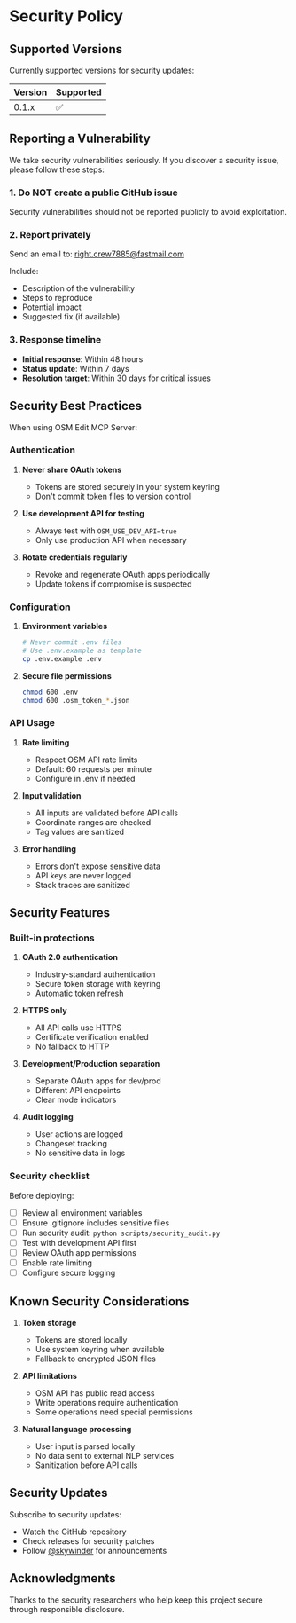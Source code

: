 # Security Policy

## Supported Versions

Currently supported versions for security updates:

| Version | Supported          |
| ------- | ------------------ |
| 0.1.x   | :white_check_mark: |

## Reporting a Vulnerability

We take security vulnerabilities seriously. If you discover a security issue, please follow these steps:

### 1. **Do NOT** create a public GitHub issue

Security vulnerabilities should not be reported publicly to avoid exploitation.

### 2. Report privately

Send an email to: right.crew7885@fastmail.com

Include:
- Description of the vulnerability
- Steps to reproduce
- Potential impact
- Suggested fix (if available)

### 3. Response timeline

- **Initial response**: Within 48 hours
- **Status update**: Within 7 days
- **Resolution target**: Within 30 days for critical issues

## Security Best Practices

When using OSM Edit MCP Server:

### Authentication

1. **Never share OAuth tokens**
   - Tokens are stored securely in your system keyring
   - Don't commit token files to version control

2. **Use development API for testing**
   - Always test with `OSM_USE_DEV_API=true`
   - Only use production API when necessary

3. **Rotate credentials regularly**
   - Revoke and regenerate OAuth apps periodically
   - Update tokens if compromise is suspected

### Configuration

1. **Environment variables**
   ```bash
   # Never commit .env files
   # Use .env.example as template
   cp .env.example .env
   ```

2. **Secure file permissions**
   ```bash
   chmod 600 .env
   chmod 600 .osm_token_*.json
   ```

### API Usage

1. **Rate limiting**
   - Respect OSM API rate limits
   - Default: 60 requests per minute
   - Configure in .env if needed

2. **Input validation**
   - All inputs are validated before API calls
   - Coordinate ranges are checked
   - Tag values are sanitized

3. **Error handling**
   - Errors don't expose sensitive data
   - API keys are never logged
   - Stack traces are sanitized

## Security Features

### Built-in protections

1. **OAuth 2.0 authentication**
   - Industry-standard authentication
   - Secure token storage with keyring
   - Automatic token refresh

2. **HTTPS only**
   - All API calls use HTTPS
   - Certificate verification enabled
   - No fallback to HTTP

3. **Development/Production separation**
   - Separate OAuth apps for dev/prod
   - Different API endpoints
   - Clear mode indicators

4. **Audit logging**
   - User actions are logged
   - Changeset tracking
   - No sensitive data in logs

### Security checklist

Before deploying:

- [ ] Review all environment variables
- [ ] Ensure .gitignore includes sensitive files
- [ ] Run security audit: `python scripts/security_audit.py`
- [ ] Test with development API first
- [ ] Review OAuth app permissions
- [ ] Enable rate limiting
- [ ] Configure secure logging

## Known Security Considerations

1. **Token storage**
   - Tokens are stored locally
   - Use system keyring when available
   - Fallback to encrypted JSON files

2. **API limitations**
   - OSM API has public read access
   - Write operations require authentication
   - Some operations need special permissions

3. **Natural language processing**
   - User input is parsed locally
   - No data sent to external NLP services
   - Sanitization before API calls

## Security Updates

Subscribe to security updates:
- Watch the GitHub repository
- Check releases for security patches
- Follow [@skywinder](https://github.com/skywinder) for announcements

## Acknowledgments

Thanks to the security researchers who help keep this project secure through responsible disclosure.